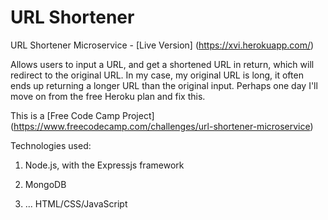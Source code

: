 # URL Shortener

URL Shortener Microservice - [Live Version] (https://xvi.herokuapp.com/)  

Allows users to input a URL, and get a shortened URL in return, which will redirect to the original URL. In my case, my original URL is long, it often ends up returning a longer URL than the original input. Perhaps one day I'll move on from the free Heroku plan and fix this.

This is a [Free Code Camp Project] (https://www.freecodecamp.com/challenges/url-shortener-microservice)

Technologies used:

1. Node.js, with the Expressjs framework

2. MongoDB

3. ... HTML/CSS/JavaScript
